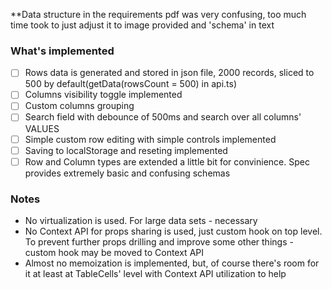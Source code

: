 **Data structure in the requirements pdf was very confusing, too much time took to just adjust it to image provided and 'schema' in text

### What's implemented

* [ ] Rows data is generated and stored in json file, 2000 records, sliced to 500 by default(getData(rowsCount = 500) in api.ts)
* [ ] Columns visibility toggle implemented
* [ ] Custom columns grouping
* [ ] Search field with debounce of 500ms and search over all columns' VALUES
* [ ] Simple custom row editing with simple controls implemented
* [ ] Saving to localStorage and reseting implemented
* [ ] Row and Column types are extended a little bit for convinience. Spec provides extremely basic and confusing schemas

### Notes

* No virtualization is used. For large data sets - necessary
* No Context API for props sharing is used, just custom hook on top level. To prevent further props drilling and improve some other things - custom hook may be moved to Context API
* Almost no memoization is implemented, but, of course there's room for it at least at TableCells' level with Context API utilization to help
